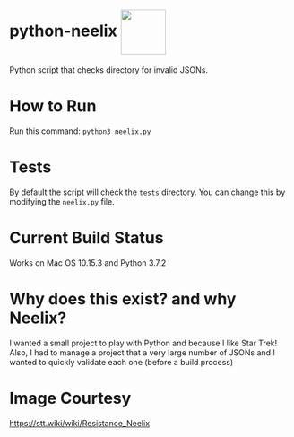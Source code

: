 # python-neelix <img src="https://stt.wiki/w/images/thumb/e/e8/Resistance_Neelix_Head.png/180px-Resistance_Neelix_Head.png" align="center" width="80px">
Python script that checks directory for invalid JSONs.

# How to Run
Run this command: `python3 neelix.py`

# Tests
By default the script will check the `tests` directory. You can change this by modifying the `neelix.py` file.

# Current Build Status
Works on Mac OS 10.15.3 and Python 3.7.2

# Why does this exist? and why Neelix?
I wanted a small project to play with Python and because I like Star Trek! Also, I had to manage a project that a very large number of JSONs and I wanted to quickly validate each one (before a build process)

# Image Courtesy
https://stt.wiki/wiki/Resistance_Neelix
